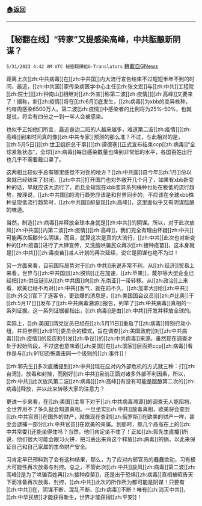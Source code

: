 ###  [:house:返回](README.md)
---


## 【秘翻在线】“砖家”又提感染高峰，中共酝酿新阴谋？
`5/31/2023 4:42 AM UTC 秘密翻譯組G-Translators` [轉載自GNews](https://gnews.org/articles/1344632)

         

距离上次[[zh:中共病毒]]在[[zh:中共国]]内大流行宣告结束不过短短半年不到的时间，最近，[[zh:中共国]]家传染病医学中心主任[[zh:张文宏]]与[[zh:中共]]工程院[[zh:院士]][[zh:钟南山]]相继对[[zh:外宣]]称第二波[[zh:疫情]][[zh:高峰]]又要来了！据称，新[[zh:疫情]]将在[[zh:6月]]底发生，[[zh:病毒]]为xbb的变异株种，约每周感染6500万人。第二波[[zh:疫情]]中感染者的比例将为25%-50%，也就是说，将会有四分之一到一半人会被感染。

也似乎正如他们所言，最近身边二阳的人越来越多，难道第二波[[zh:疫情]][[zh:高峰]]到来时间真的像[[zh:中共专家]]预测的那么准？不过，与此相对的是，[[zh:5月5日]][[zh:世卫组织总干事]][[zh:谭德塞]]正式宣布结束ccp[[zh:病毒]]“全球紧急状态”，全球[[zh:病毒]]每日感染数量也降到非常低的水平，各国百姓出行也几乎不需要戴口罩了。

这两相比较似乎总有哪里感觉不对劲的地方？[[zh:中共国]]自今年[[zh:1月]]份以来就已经结束了封闭，[[zh:中共]]打开国门也对外敞开几个月了，如果有xbb新变种的话，早就应该大流行了，而且全球现在xbb变异系列株种也处在极低的流行趋势，按理说，[[zh:中共国]]的流行趋势应该是和世界同步的，不应该在全球xbb株种呈现低流行趋势时，[[zh:中共国]]却呈现[[zh:高峰]]，这里面似乎又有阴谋酝酿的味道。

当然，制造[[zh:病毒]]并释放全球本身就是[[zh:中共]]的阴谋。所以，对于此次放风[[zh:中共国]]内第二波[[zh:疫情]][[zh:高峰]]，我们完全有理由怀疑[[zh:中共]]可能再次酝酿什么阴谋，而且，就算这次是真的大流行，[[zh:中共]]此次也对新变种的[[zh:疫苗]]进行了大肆宣传，又洗脑哄骗民众再次[[zh:接种疫苗]]，这本身就是[[zh:中共]][[zh:毒疫苗]]减人计划的再次延续，说它是阴谋也绝不为过！

另一方面来看，目前国际局势对于[[zh:中共]]来说非常不利，从[[zh:经济]]贸易上来看，世界与[[zh:中共国]][[zh:脱钩]]正在加速，[[zh:苹果]]，戴尔等大型企业已经把[[zh:供应链]]从[[zh:中共国]]向[[zh:东南亚]]一带转移。从[[zh:政治]]上来看，欧美已经不再对[[zh:中共]]客气，就在前不久，[[zh:加拿大]]给[[zh:中共]][[zh:外交]]官下了逐客令，更劲爆的消息是，[[zh:美国国会议员]][[zh:卢比奥]]于[[zh:5月17日]]发布了[[zh:中共病毒溯源]]报告，列举了[[zh:中共病毒]]真相的一系列证据。这一系列证据都指出，[[zh:病毒]]是由[[zh:中共]]开发并释放全球的。

实际上，[[zh:美国]]两党议员已经在[[zh:5月11日]]重启了[[zh:病毒]]特别行动小组，并将参照[[zh:911]]委员会的模式，旨在调查[[zh:美国政府]]对[[zh:中共病毒]][[zh:疫情]]的反应和引发[[zh:争议]]的[[zh:中共病毒]]来源。虽然现在调查才处于起始阶段，不过这也意味着[[zh:美国]]在[[zh:国家]]层面把ccp[[zh:病毒]]看作是与[[zh:911]]恐怖袭击同一个级别的[[zh:事件]]！

[[zh:郭先生]]多次直播提到[[zh:中共]]现在应对内外部危机的方式就三种：打[[zh:台湾]]，放毒和封控，而刚好[[zh:中共]]目前正面对诸多外部不利因素，所以，[[zh:中共]]此次放风第二波[[zh:病毒]][[zh:高峰]]有没有可能是酝酿第二次的[[zh:病毒]]释放，并以此来转移大家的注意力？

更进一步来看，在[[zh:美国]]主导下对于[[zh:中共病毒溯源]]的调查无人能阻挡，全世界用不了多久就会知道真相。一旦坐实[[zh:中共]]放毒真相，欧美将会查封[[zh:中共官员]]在国外的财产，就像现在查封[[zh:俄罗斯]]在欧美的财产一样，甚至会逮捕一部分[[zh:中共官员]]在欧美的亲属。到那时，那几个高高在上的[[zh:中共常委]]还能坐得住吗？当然，他们肯定坐不住了！正如[[zh:郭先生直播]]所说，他们很大可能会跟习火拼，把习丢出来背这个释放[[zh:病毒]]的锅，以此来保证自己和自己家属的生命财产安全。

习肯定早已预料到了会有这种结果，那么，为了应对内部官员的蠢蠢欲动，习有极大可能性再次放毒与封控。总之，不管此次[[zh:中共]]放风[[zh:病毒]]第二波[[zh:高峰]]是为了哄骗百姓再[[zh:接种疫苗]]，还是出于恐惧[[zh:病毒]]真相被昭告天下而准备再次放毒、封控，[[zh:中共]]此次的所作所为都可能是阴谋！只要有[[zh:中共]]在，阴谋不断、混乱不断、[[zh:病毒]]不断！唯有[[zh:消灭中共]]，[[zh:中华民族]]才能获得新生，世界才能获得[[zh:平安]]！
